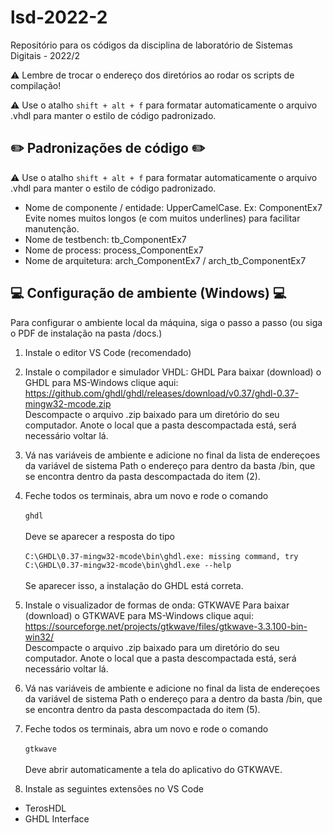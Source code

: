 # lsd-2022-2
Repositório para os códigos da disciplina de laboratório de Sistemas Digitais - 2022/2

:warning: Lembre de trocar o endereço dos diretórios ao rodar os scripts de compilação!

:warning: Use o atalho ``` shift + alt + f ``` para formatar automaticamente o arquivo .vhdl para manter o estilo de código padronizado.

## :pencil2:  Padronizações de código :pencil2:

:warning: Use o atalho ``` shift + alt + f ``` para formatar automaticamente o arquivo .vhdl para manter o estilo de código padronizado.

- Nome de componente / entidade: UpperCamelCase. Ex: ComponentEx7 <br />
    Evite nomes muitos longos (e com muitos underlines) para facilitar manutenção.
- Nome de testbench: tb_ComponentEx7
- Nome de process: process_ComponentEx7
- Nome de arquitetura: arch_ComponentEx7 / arch_tb_ComponentEx7

## :computer:  Configuração de ambiente (Windows) :computer:

Para configurar o ambiente local da máquina, siga o passo a passo
(ou siga o PDF de instalação na pasta /docs.)

1) Instale o editor VS Code (recomendado)

2) Instale o compilador e simulador VHDL: GHDL
Para baixar (download) o GHDL para MS-Windows clique aqui:
<br />  https://github.com/ghdl/ghdl/releases/download/v0.37/ghdl-0.37-mingw32-mcode.zip <br />
Descompacte o arquivo .zip baixado para um diretório do seu computador.
Anote o local que a pasta descompactada está, será necessário voltar lá.

3) Vá nas variáveis de ambiente e adicione no final da lista de endereçoes da variável de sistema Path o endereço para dentro da basta /bin, que se encontra dentro da pasta descompactada do item (2).

4) Feche todos os terminais, abra um novo e rode o comando 
<br /> <br /> ``` ghdl ``` <br /> <br />
 Deve se aparecer a resposta do tipo 
<br /> <br /> ```C:\GHDL\0.37-mingw32-mcode\bin\ghdl.exe: missing command, try C:\GHDL\0.37-mingw32-mcode\bin\ghdl.exe --help ``` <br /> <br /> 
Se aparecer isso, a instalação do GHDL está correta.


5) Instale o visualizador de formas de onda: GTKWAVE
Para baixar (download) o GTKWAVE para MS-Windows clique aqui:
<br /> https://sourceforge.net/projects/gtkwave/files/gtkwave-3.3.100-bin-win32/ <br />
Descompacte o arquivo .zip baixado para um diretório do seu computador.
Anote o local que a pasta descompactada está, será necessário voltar lá.

6) Vá nas variáveis de ambiente e adicione no final da lista de endereçoes da variável de sistema Path o endereço para a dentro da basta /bin, que se encontra dentro da pasta descompactada do item (5).

7) Feche todos os terminais, abra um novo e rode o comando
<br /> <br /> ``` gtkwave ``` <br /> <br />
Deve abrir automaticamente a tela do aplicativo do GTKWAVE.

8) Instale as seguintes extensões no VS Code
- TerosHDL
- GHDL Interface



